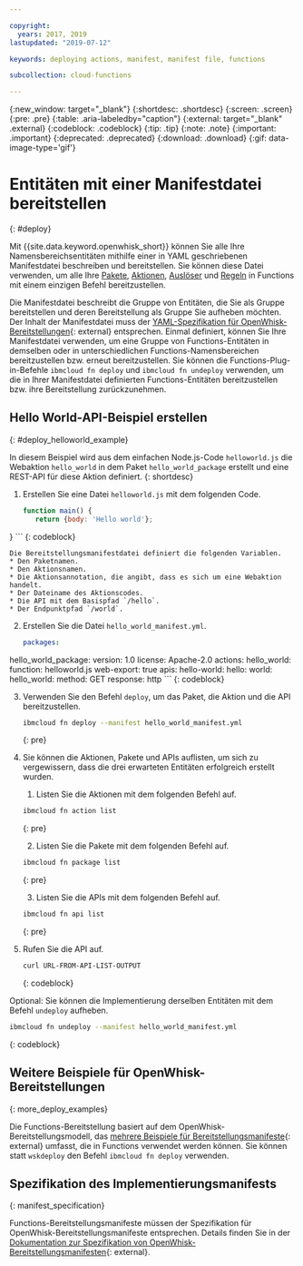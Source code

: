```yaml
---

copyright:
  years: 2017, 2019
lastupdated: "2019-07-12"

keywords: deploying actions, manifest, manifest file, functions

subcollection: cloud-functions

---
```


{:new_window: target="_blank"}
{:shortdesc: .shortdesc}
{:screen: .screen}
{:pre: .pre}
{:table: .aria-labeledby="caption"}
{:external: target="_blank" .external}
{:codeblock: .codeblock}
{:tip: .tip}
{:note: .note}
{:important: .important}
{:deprecated: .deprecated}
{:download: .download}
{:gif: data-image-type='gif'}


# Entitäten mit einer Manifestdatei bereitstellen
{: #deploy}

Mit {{site.data.keyword.openwhisk_short}} können Sie alle Ihre Namensbereichsentitäten mithilfe einer in YAML geschriebenen Manifestdatei beschreiben und bereitstellen. Sie können diese Datei verwenden, um alle Ihre [Pakete](/docs/openwhisk?topic=cloud-functions-pkg_ov), [Aktionen](/docs/openwhisk?topic=cloud-functions-actions), [Auslöser](/docs/openwhisk?topic=cloud-functions-triggers) und [Regeln](/docs/openwhisk?topic=cloud-functions-rules) in Functions mit einem einzigen Befehl bereitzustellen. 

Die Manifestdatei beschreibt die Gruppe von Entitäten, die Sie als Gruppe bereitstellen und deren Bereitstellung als Gruppe Sie aufheben möchten. Der Inhalt der Manifestdatei muss der [YAML-Spezifikation für OpenWhisk-Bereitstellungen](https://github.com/apache/incubator-openwhisk-wskdeploy/tree/master/specification#package-specification){: external} entsprechen. Einmal definiert, können Sie Ihre Manifestdatei verwenden, um eine Gruppe von Functions-Entitäten in demselben oder in unterschiedlichen Functions-Namensbereichen bereitzustellen bzw. erneut bereitzustellen. Sie können die Functions-Plug-in-Befehle `ibmcloud fn deploy` und `ibmcloud fn undeploy` verwenden, um die in Ihrer Manifestdatei definierten Functions-Entitäten bereitzustellen bzw. ihre Bereitstellung zurückzunehmen. 

## Hello World-API-Beispiel erstellen
{: #deploy_helloworld_example}

In diesem Beispiel wird aus dem einfachen Node.js-Code `helloworld.js` die Webaktion `hello_world` in dem Paket `hello_world_package` erstellt und eine REST-API für diese Aktion definiert.
{: shortdesc}

1. Erstellen Sie eine Datei `helloworld.js` mit dem folgenden Code.

    ```javascript
    function main() {
       return {body: 'Hello world'};
}
    ```
    {: codeblock}

    Die Bereitstellungsmanifestdatei definiert die folgenden Variablen.
    * Den Paketnamen.
    * Den Aktionsnamen.
    * Die Aktionsannotation, die angibt, dass es sich um eine Webaktion handelt.
    * Der Dateiname des Aktionscodes.
    * Die API mit dem Basispfad `/hello`.
    * Der Endpunktpfad `/world`.

2. Erstellen Sie die Datei `hello_world_manifest.yml`.

    ```yaml
    packages:
  hello_world_package:
    version: 1.0
    license: Apache-2.0
    actions:
      hello_world:
        function: helloworld.js
        web-export: true
    apis:
      hello-world:
        hello:
          world:
            hello_world:
              method: GET
              response: http
    ```
    {: codeblock}

3. Verwenden Sie den Befehl `deploy`, um das Paket, die Aktion und die API bereitzustellen.

    ```sh
    ibmcloud fn deploy --manifest hello_world_manifest.yml
    ```
    {: pre}

4. Sie können die Aktionen, Pakete und APIs auflisten, um sich zu vergewissern, dass die drei erwarteten Entitäten erfolgreich erstellt wurden. 

    1. Listen Sie die Aktionen mit dem folgenden Befehl auf.

      ```sh
      ibmcloud fn action list
      ```
      {: pre}

    2. Listen Sie die Pakete mit dem folgenden Befehl auf.

      ```sh
      ibmcloud fn package list
      ```
      {: pre}

    3. Listen Sie die APIs mit dem folgenden Befehl auf.

      ```sh
      ibmcloud fn api list
      ```
      {: pre}

5. Rufen Sie die API auf.

    ```sh
    curl URL-FROM-API-LIST-OUTPUT
    ```
    {: codeblock}

Optional: Sie können die Implementierung derselben Entitäten mit dem Befehl `undeploy` aufheben.

```sh
ibmcloud fn undeploy --manifest hello_world_manifest.yml
```
{: codeblock}

## Weitere Beispiele für OpenWhisk-Bereitstellungen
{: more_deploy_examples}

Die Functions-Bereitstellung basiert auf dem OpenWhisk-Bereitstellungsmodell, das [mehrere Beispiele für Bereitstellungsmanifeste](https://github.com/apache/incubator-openwhisk-wskdeploy/blob/master/docs/programming_guide.md#guided-examples){: external} umfasst, die in Functions verwendet werden können.  Sie können statt `wskdeploy` den Befehl `ibmcloud fn deploy` verwenden.

## Spezifikation des Implementierungsmanifests
{: manifest_specification}

Functions-Bereitstellungsmanifeste müssen der Spezifikation für OpenWhisk-Bereitstellungsmanifeste entsprechen. Details finden Sie in der [Dokumentation zur Spezifikation von OpenWhisk-Bereitstellungsmanifesten](https://github.com/apache/incubator-openwhisk-wskdeploy/tree/master/specification#openwhisk-packaging-specification){: external}.




